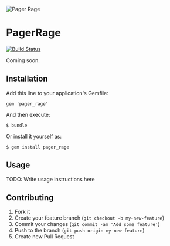 ![Pager Rage](https://raw.github.com/gorsuch/pager_rage/master/pager_rage.jpg)

# PagerRage

[![Build Status](https://secure.travis-ci.org/gorsuch/pager_rage.png)](http://travis-ci.org/gorsuch/pager_rage)

Coming soon.

## Installation

Add this line to your application's Gemfile:

    gem 'pager_rage'

And then execute:

    $ bundle

Or install it yourself as:

    $ gem install pager_rage

## Usage

TODO: Write usage instructions here

## Contributing

1. Fork it
2. Create your feature branch (`git checkout -b my-new-feature`)
3. Commit your changes (`git commit -am 'Add some feature'`)
4. Push to the branch (`git push origin my-new-feature`)
5. Create new Pull Request
